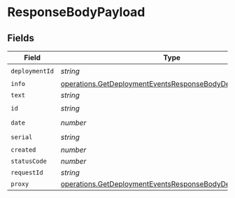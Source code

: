 # ResponseBodyPayload


## Fields

| Field                                                                                                                                    | Type                                                                                                                                     | Required                                                                                                                                 | Description                                                                                                                              |
| ---------------------------------------------------------------------------------------------------------------------------------------- | ---------------------------------------------------------------------------------------------------------------------------------------- | ---------------------------------------------------------------------------------------------------------------------------------------- | ---------------------------------------------------------------------------------------------------------------------------------------- |
| `deploymentId`                                                                                                                           | *string*                                                                                                                                 | :heavy_check_mark:                                                                                                                       | N/A                                                                                                                                      |
| `info`                                                                                                                                   | [operations.GetDeploymentEventsResponseBodyDeploymentsInfo](../../models/operations/getdeploymenteventsresponsebodydeploymentsinfo.md)   | :heavy_minus_sign:                                                                                                                       | N/A                                                                                                                                      |
| `text`                                                                                                                                   | *string*                                                                                                                                 | :heavy_minus_sign:                                                                                                                       | N/A                                                                                                                                      |
| `id`                                                                                                                                     | *string*                                                                                                                                 | :heavy_check_mark:                                                                                                                       | N/A                                                                                                                                      |
| `date`                                                                                                                                   | *number*                                                                                                                                 | :heavy_check_mark:                                                                                                                       | N/A                                                                                                                                      |
| `serial`                                                                                                                                 | *string*                                                                                                                                 | :heavy_check_mark:                                                                                                                       | N/A                                                                                                                                      |
| `created`                                                                                                                                | *number*                                                                                                                                 | :heavy_minus_sign:                                                                                                                       | N/A                                                                                                                                      |
| `statusCode`                                                                                                                             | *number*                                                                                                                                 | :heavy_minus_sign:                                                                                                                       | N/A                                                                                                                                      |
| `requestId`                                                                                                                              | *string*                                                                                                                                 | :heavy_minus_sign:                                                                                                                       | N/A                                                                                                                                      |
| `proxy`                                                                                                                                  | [operations.GetDeploymentEventsResponseBodyDeploymentsProxy](../../models/operations/getdeploymenteventsresponsebodydeploymentsproxy.md) | :heavy_minus_sign:                                                                                                                       | N/A                                                                                                                                      |
